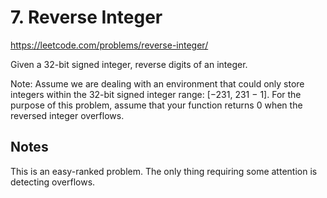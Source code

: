 # 7. Reverse Integer

https://leetcode.com/problems/reverse-integer/

Given a 32-bit signed integer, reverse digits of an integer.

Note:
Assume we are dealing with an environment that could only store integers within the 32-bit signed integer range: [−231,  231 − 1]. For the purpose of this problem, assume that your function returns 0 when the reversed integer overflows.

## Notes

This is an easy-ranked problem. The only thing requiring some attention is detecting overflows.
